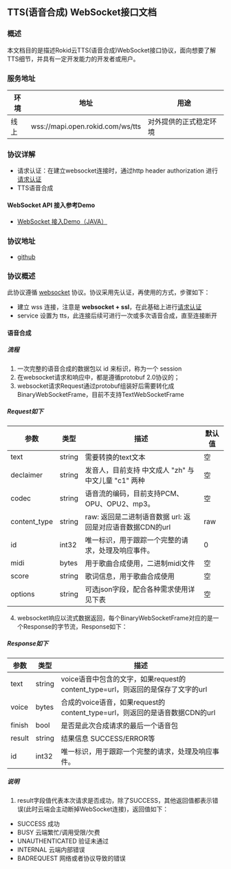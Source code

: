 ## TTS(语音合成) WebSocket接口文档

### 概述

本文档目的是描述Rokid云TTS(语音合成)WebSocket接口协议，面向想要了解TTS细节，并具有一定开发能力的开发者或用户。


### 服务地址

| 环境 | 地址                                   | 用途                   |
| ---- | -------------------------------------- | ---------------------- |
| 线上 | wss://mapi.open.rokid.com/ws/tts       | 对外提供的正式稳定环境 |


### 协议详解

- 请求认证：在建立websocket连接时，通过http header authorization 进行[请求认证](https://developer.rokid.com/docs/3-ApiReference/mapi-doc/gw-auth-api.html)
- TTS语音合成

#### WebSocket API 接入参考Demo
- [WebSocket 接入Demo（JAVA）](https://github.com/Rokid/mapi-demo-outer)




### 协议地址

- [github](https://github.com/Rokid/mapi-demo-outer/tree/master/src/main/proto/outer)

### 协议概述

此协议遵循 [websocket](https://zh.wikipedia.org/zh-cn/WebSocket) 协议。协议采用先认证，再使用的方式，步骤如下：

* 建立 wss 连接，注意是 **websocket + ssl**，在此基础上进行[请求认证](https://developer.rokid.com/docs/3-ApiReference/mapi-doc/gw-auth-api.html)
* service 设置为 tts，此连接后续可进行一次或多次语音合成，直至连接断开



#### 语音合成

##### 流程

1. 一次完整的语音合成的数据包以 id 来标识，称为一个 session
2. 在websocket请求和响应中，都是遵循protobuf 2.0协议的；
3. websocket请求Request通过protobuf组装好后需要转化成BinaryWebSocketFrame，目前不支持TextWebSocketFrame

##### Request如下

| 参数     | 类型        | 描述                   | 默认值  |
| ------ | --------- | -------------------- | ---- |
| text   | string    | 需要转换的text文本          | 空   |
| declaimer | string | 发音人，目前支持 中文成人 "zh" 与 中文儿童 "c1" 两种 | 空 |
| codec     | string | 语音流的编码，目前支持PCM、OPU、OPU2、mp3。   | 空 |
| content_type | string | raw: 返回是二进制语音数据  url: 返回是对应语音数据CDN的url | raw  |
| id        | int32  | 唯一标识，用于跟踪一个完整的请求，处理及响应事件。   | 0    |
| midi      | bytes  | 用于歌曲合成使用，二进制midi文件   | 空    |
| score  | string | 歌词信息，用于歌曲合成使用  | 空    |
| options  | string | 可选json字段，配合各种需求使用详见下表  | 空    |


4. websocket响应以流式数据返回，每个BinaryWebSocketFrame对应的是一个Response的字节流，Response如下：
##### Response如下

| 参数    | 类型     | 描述            |
| ----- | ------ | ------------- |
| text  | string | voice语音中包含的文字，如果request的content_type=url，则返回的是保存了文字的url |
| voice | bytes  | 合成的voice语音，如果request的content_type=url，则返回的是语音数据CDN的url    |
| finish   | bool | 是否是此次合成请求的最后一个语音包 |
| result  | string | 结果信息  SUCCESS/ERROR等 |
| id        | int32  | 唯一标识，用于跟踪一个完整的请求，处理及响应事件。   |


##### 说明

1. result字段值代表本次请求是否成功，除了SUCCESS，其他返回值都表示错误(此时云端会主动断掉WebSocket连接)，返回值如下：
  - SUCCESS 成功
  - BUSY 云端繁忙/调用受限/欠费
  - UNAUTHENTICATED 验证未通过
  - INTERNAL 云端内部错误
  - BADREQUEST 网络或者协议导致的错误



